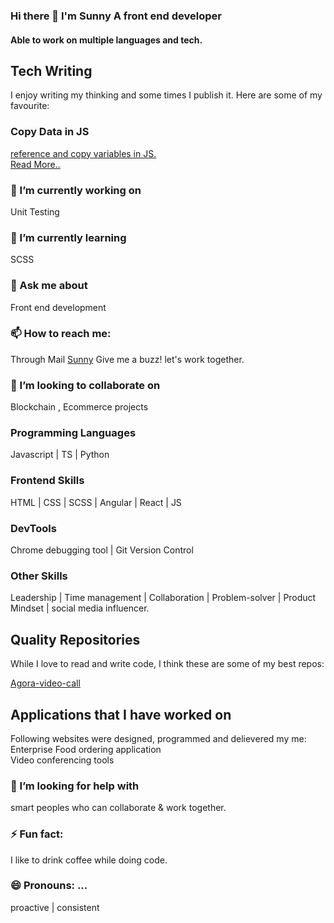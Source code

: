 ### Hi there 👋 I'm Sunny A front end developer


#### Able to work on multiple languages and tech. 



## Tech Writing
I enjoy writing my thinking and some times I publish it. Here are some of my favourite:

### Copy Data in JS
<p><a href="https://www.geeksforgeeks.org/reference-and-copy-variables-in-javascript/">reference and copy variables in JS. <br>
  Read More..</a></p>

### 🔭 I’m currently working on
Unit Testing

### 🌱 I’m currently learning
SCSS

### 💬 Ask me about
Front end development

### 📫 How to reach me:
Through Mail [Sunny](mailto:sunnyvales789@gmail.com?subject=[GitHub]%20Source%20Regarding%20...)
Give me a buzz! let's work together.

### 👯 I’m looking to collaborate on 
Blockchain , Ecommerce projects 

### Programming Languages
Javascript | TS | Python

### Frontend Skills

HTML | CSS | SCSS | Angular | React  | JS

### DevTools 

Chrome debugging tool | Git Version Control

### Other Skills
Leadership | Time management | Collaboration | Problem-solver  | Product Mindset | social media influencer.

## Quality Repositories
While I love to read and write code, I think these are some of my best repos:

[Agora-video-call](https://github.com/angulardevelopment/video-app-agora-rtc)

## Applications that I have worked on
Following websites were designed, programmed and delievered my me:<br>
Enterprise Food ordering application <br>
Video conferencing tools

### 🤔 I’m looking for help with
smart peoples who can collaborate & work together.


### ⚡ Fun fact:
I like to drink coffee while doing code.

### 😄 Pronouns: ...
proactive | consistent

<!--

**sunny7899/sunny7899** is a ✨ _special_ ✨ repository because its `README.md` (this file) appears on your GitHub profile.

Here are some ideas to get you started:
- 
-->


